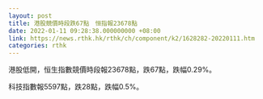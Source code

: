 ```yaml
---
layout: post
title: 港股競價時段跌67點　恒指報23678點
date: 2022-01-11 09:28:38.000000000 +08:00
link: https://news.rthk.hk/rthk/ch/component/k2/1628282-20220111.htm
categories: rthk
---
```


港股低開，恒生指數競價時段報23678點，跌67點，跌幅0.29%。

科技指數報5597點，跌28點，跌幅0.5%。
